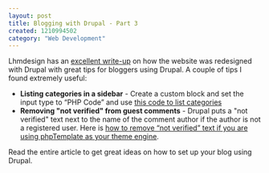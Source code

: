 ```yaml
--- 
layout: post
title: Blogging with Drupal - Part 3
created: 1210994502
category: "Web Development"
---
```

<p>Lhmdesign has an <a href="http://mydrupalblog.lhmdesign.com/lhmdesign-redesign-write">excellent write-up</a> on how the website was redesigned with Drupal with great tips for bloggers using Drupal. A couple of tips I found extremely useful:</p>
<ul>
<li>
<strong>Listing categories in a sidebar</strong> - Create a custom block and set the input type to &ldquo;PHP Code&rdquo; and use <a href="http://tela-web.com/drupal/another-taxonomy-term-list-for-drupal/comment-page-1/#comments">this code to list categories</a>
</li>
<li><strong>Removing &quot;not verified&quot; from guest comments</strong> - Drupal puts a &quot;not verified&quot; text next to the name of the comment author if the author is not a registered user. Here is <a href="http://www.mattfarina.com/2007/04/12/removing-not-verified-anonymous-users">how to remove &ldquo;not verified&rdquo; text if you are using phpTemplate as your theme engine</a>.</li>
</ul>
<p>Read the entire article to get great ideas on how to set up your blog using Drupal.</p>

